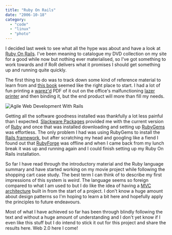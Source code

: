 ```yaml
---
title: "Ruby On Rails"
date: "2006-10-18"
category:
  - "code"
  - "linux"
  - "photo"
---
```


I decided last week to see what all the hype was about and have a look at [Ruby On Rails](http://rubyonrails.org/). I've been meaning to catalogue my DVD collection on my site for a good while now but nothing ever materialised, so I've got something to work towards and if RoR delivers what it promises I should get something up and running quite quickly.

The first thing to do was to track down some kind of reference material to learn from and [this book](http://www.amazon.co.uk/dp/097669400X?tag=sickbiscuitco-21) seemed like the right place to start. I had a lot of fun printing a [warez'd](http://www.urbandictionary.com/define.php?term=warez) PDF of it out on the office's malfunctioning [lazer printer](http://h10010.www1.hp.com/wwpc/uk/en/sm/WF06b/5043-5047-5051-5051-326389-326399-761853.html) and then binding it, but the end product will more than fill my needs.

![Agile Web Development With Rails](/wp-content/uploads/2006/10/agile_web-scaled.jpg)

Getting all the software goodness installed was thankfully a lot less painful than I expected. [Slackware Packages](http://packages.slackware.it/) provided me with the current version of [Ruby](http://www.ruby-lang.org/en/) and once that was installed downloading and setting up [RubyGems](http://rubygems.org/) was effortless. The only problem I had was using RubyGems to install the [Rails framework](http://www.rubyonrails.org/), but after scratching my head and googling like a fiend I found out that [RubyForge](http://rubyforge.org/) was offline and when I came back from my lunch break it was up and running again and I could finish setting up my Ruby On Rails installation.

So far I have read through the introductory material and the Ruby language summary and have started working on my movie project while following the shopping cart case study. The best term I can think of to describe my first impressions of this system is _weird_. The language seems so foreign compared to what I am used to but I do like the idea of having a [MVC architecture](http://en.wikipedia.org/wiki/Model-view-controller) built in from the start of a project. I don't know a huge amount about design patterns so I'm hoping to learn a bit here and hopefully apply the principles to future endeavours.

Most of what I have achieved so far has been through blindly following the text and without a huge amount of understanding and I don't yet know if I even like this stuff but I do intend to stick it out for this project and share the results here. Web 2.0 here I come!
